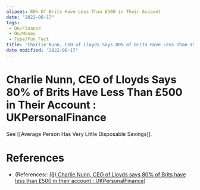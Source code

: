 ```yaml
---
aliases: 80% Of Brits Have Less Than £500 in Their Account
date: "2022-08-17"
tags:
 - On/Finance
 - On/Money
 - Type/Fun_Fact
title: 'Charlie Nunn, CEO of Lloyds Says 80% of Brits Have Less Than £500 in Their Account : UKPersonalFinance'
date modified: "2022-08-17"
---
```


# Charlie Nunn, CEO of Lloyds Says 80% of Brits Have Less Than £500 in Their Account : UKPersonalFinance
See [[Average Person Has Very Little Disposable Savings]].

# References
- (References:: [(8) Charlie Nunn, CEO of Lloyds says 80% of Brits have less than £500 in their account : UKPersonalFinance](https://www.reddit.com/r/UKPersonalFinance/comments/vtddhm/charlie_nunn_ceo_of_lloyds_says_80_of_brits_have/?utm_source=share&utm_medium=ios_app&utm_name=iossmf))
